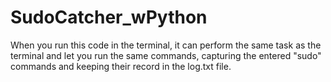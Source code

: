 # SudoCatcher_wPython
When you run this code in the terminal, 
it can perform the same task as the terminal and let you run the same commands, 
capturing the entered "sudo" commands and keeping their record in the log.txt file.
